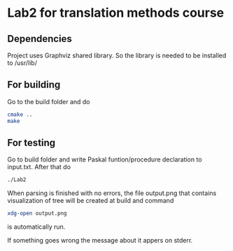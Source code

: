 # Lab2 for translation methods course

## Dependencies

Project uses Graphviz shared library. So the library is needed to be installed to /usr/lib/

## For building 
Go to the build folder and do

```bash
cmake ..
make
```

## For testing 

Go to build folder and write Paskal funtion/procedure declaration to input.txt. After that do

```bash
./Lab2
```

When parsing is finished with no errors, the file output.png that contains visualization of tree will be created at build and command 

```bash
xdg-open output.png
```

is automatically run.

If something goes wrong the message about it appers on stderr.